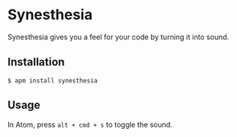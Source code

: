 # Synesthesia

Synesthesia gives you a feel for your code by turning it into sound.

## Installation

`$ apm install synesthesia`

## Usage
In Atom, press `alt + cmd + s` to toggle the sound.
